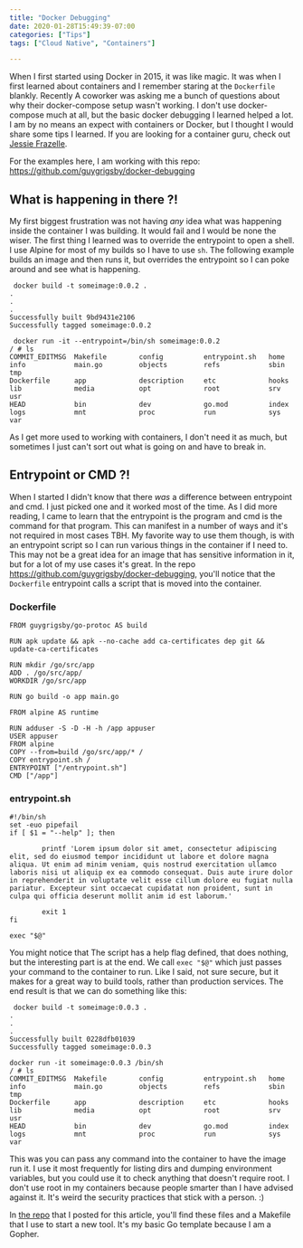 ```yaml
---
title: "Docker Debugging"
date: 2020-01-28T15:49:39-07:00
categories: ["Tips"]
tags: ["Cloud Native", "Containers"]

---
```

When I first started using Docker in 2015, it was like magic. It was when I first learned about containers and I remember staring at the `Dockerfile` blankly. Recently A coworker was asking me a bunch of questions about why their docker-compose setup wasn't working. I don't use docker-compose much at all, but the basic docker debugging I learned helped a lot. I am by no means an expect with containers or Docker, but I thought I would share some tips I learned. If you are looking for a container guru, check out [Jessie Frazelle](https://twitter.com/jessfraz).

For the examples here, I am working with this repo: https://github.com/guygrigsby/docker-debugging

## What is happening in there ?!

My first biggest frustration was not having _any_ idea what was happening inside the container I was building. It would fail and I would be none the wiser. The first thing I learned was to override the entrypoint to open a shell. I use Alpine for most of my builds so I have to use `sh`. The following example builds an image and then runs it, but overrides the entrypoint so I can poke around and see what is happening. 

```
 docker build -t someimage:0.0.2 .
.
.
.
Successfully built 9bd9431e2106
Successfully tagged someimage:0.0.2

 docker run -it --entrypoint=/bin/sh someimage:0.0.2
/ # ls
COMMIT_EDITMSG  Makefile        config          entrypoint.sh   home            info            main.go         objects         refs            sbin            tmp
Dockerfile      app             description     etc             hooks           lib             media           opt             root            srv             usr
HEAD            bin             dev             go.mod          index           logs            mnt             proc            run             sys             var
```


As I get more used to working with containers, I don't need it as much, but sometimes I just can't sort out what is going on and have to break in.

## Entrypoint or CMD ?!

When I started I didn't know that there _was_ a difference between entrypoint and cmd. I just picked one and it worked most of the time. As I did more reading, I came to learn that the entrypoint is the program and cmd is the command for that program. This can manifest in a number of ways and it's not required in most cases TBH. My favorite way to use them though, is with an entrypoint script so I can run various things in the container if I need to. This may not be a great idea for an image that has sensitive information in it, but for a lot of my use cases it's great. In the repo https://github.com/guygrigsby/docker-debugging, you'll notice that the `Dockerfile` entrypoint calls a script that is moved into the container. 
### Dockerfile

```
FROM guygrigsby/go-protoc AS build

RUN apk update && apk --no-cache add ca-certificates dep git && update-ca-certificates

RUN mkdir /go/src/app 
ADD . /go/src/app/
WORKDIR /go/src/app

RUN go build -o app main.go

FROM alpine AS runtime

RUN adduser -S -D -H -h /app appuser
USER appuser
FROM alpine
COPY --from=build /go/src/app/* /
COPY entrypoint.sh /
ENTRYPOINT ["/entrypoint.sh"]
CMD ["/app"]
```

### entrypoint.sh

```
#!/bin/sh
set -euo pipefail
if [ $1 = "--help" ]; then

        printf 'Lorem ipsum dolor sit amet, consectetur adipiscing elit, sed do eiusmod tempor incididunt ut labore et dolore magna aliqua. Ut enim ad minim veniam, quis nostrud exercitation ullamco laboris nisi ut aliquip ex ea commodo consequat. Duis aute irure dolor in reprehenderit in voluptate velit esse cillum dolore eu fugiat nulla pariatur. Excepteur sint occaecat cupidatat non proident, sunt in culpa qui officia deserunt mollit anim id est laborum.'

        exit 1
fi

exec "$@"
```

You might notice that The script has a help flag defined, that does nothing, but the interesting part is at the end. We call `exec "$@"` which just passes your command to the container to run. Like I said, not sure secure, but it makes for a great way to build tools, rather than production services. The end result is that we can do something like this:
```
 docker build -t someimage:0.0.3 .
.
.
.
Successfully built 0228dfb01039
Successfully tagged someimage:0.0.3

docker run -it someimage:0.0.3 /bin/sh
/ # ls
COMMIT_EDITMSG  Makefile        config          entrypoint.sh   home            info            main.go         objects         refs            sbin            tmp
Dockerfile      app             description     etc             hooks           lib             media           opt             root            srv             usr
HEAD            bin             dev             go.mod          index           logs            mnt             proc            run             sys             var
```

This was you can pass any command into the container to have the image run it.  I use it most frequently for listing dirs and dumping environment variables, but you could use it to check anything that doesn't require root. I don't use root in my containers because people smarter than I have advised against it. It's weird the security practices that stick with a person. :)

In [the repo](https://github.com/guygrigsby/docker-debugging) that I posted for this article, you'll find these files and a Makefile that I use to start a new tool. It's my basic Go template because I am a Gopher.
